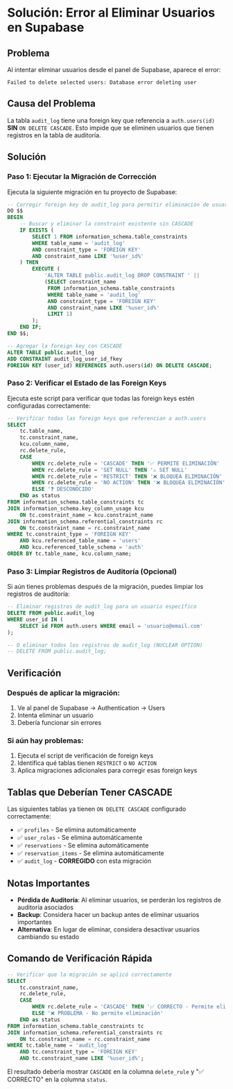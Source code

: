 # Solución: Error al Eliminar Usuarios en Supabase

## Problema
Al intentar eliminar usuarios desde el panel de Supabase, aparece el error:
```
Failed to delete selected users: Database error deleting user
```

## Causa del Problema
La tabla `audit_log` tiene una foreign key que referencia a `auth.users(id)` **SIN** `ON DELETE CASCADE`. Esto impide que se eliminen usuarios que tienen registros en la tabla de auditoría.

## Solución

### Paso 1: Ejecutar la Migración de Corrección
Ejecuta la siguiente migración en tu proyecto de Supabase:

```sql
-- Corregir foreign key de audit_log para permitir eliminación de usuarios
DO $$
BEGIN
    -- Buscar y eliminar la constraint existente sin CASCADE
    IF EXISTS (
        SELECT 1 FROM information_schema.table_constraints 
        WHERE table_name = 'audit_log' 
        AND constraint_type = 'FOREIGN KEY'
        AND constraint_name LIKE '%user_id%'
    ) THEN
        EXECUTE (
            'ALTER TABLE public.audit_log DROP CONSTRAINT ' || 
            (SELECT constraint_name 
             FROM information_schema.table_constraints 
             WHERE table_name = 'audit_log' 
             AND constraint_type = 'FOREIGN KEY'
             AND constraint_name LIKE '%user_id%'
             LIMIT 1)
        );
    END IF;
END $$;

-- Agregar la foreign key con CASCADE
ALTER TABLE public.audit_log 
ADD CONSTRAINT audit_log_user_id_fkey 
FOREIGN KEY (user_id) REFERENCES auth.users(id) ON DELETE CASCADE;
```

### Paso 2: Verificar el Estado de las Foreign Keys
Ejecuta este script para verificar que todas las foreign keys estén configuradas correctamente:

```sql
-- Verificar todas las foreign keys que referencian a auth.users
SELECT 
    tc.table_name,
    tc.constraint_name,
    kcu.column_name,
    rc.delete_rule,
    CASE 
        WHEN rc.delete_rule = 'CASCADE' THEN '✅ PERMITE ELIMINACIÓN'
        WHEN rc.delete_rule = 'SET NULL' THEN '⚠️ SET NULL'
        WHEN rc.delete_rule = 'RESTRICT' THEN '❌ BLOQUEA ELIMINACIÓN'
        WHEN rc.delete_rule = 'NO ACTION' THEN '❌ BLOQUEA ELIMINACIÓN'
        ELSE '❓ DESCONOCIDO'
    END as status
FROM information_schema.table_constraints tc
JOIN information_schema.key_column_usage kcu 
    ON tc.constraint_name = kcu.constraint_name
JOIN information_schema.referential_constraints rc 
    ON tc.constraint_name = rc.constraint_name
WHERE tc.constraint_type = 'FOREIGN KEY'
    AND kcu.referenced_table_name = 'users'
    AND kcu.referenced_table_schema = 'auth'
ORDER BY tc.table_name, kcu.column_name;
```

### Paso 3: Limpiar Registros de Auditoría (Opcional)
Si aún tienes problemas después de la migración, puedes limpiar los registros de auditoría:

```sql
-- Eliminar registros de audit_log para un usuario específico
DELETE FROM public.audit_log 
WHERE user_id IN (
    SELECT id FROM auth.users WHERE email = 'usuario@email.com'
);

-- O eliminar todos los registros de audit_log (NUCLEAR OPTION)
-- DELETE FROM public.audit_log;
```

## Verificación

### Después de aplicar la migración:
1. Ve al panel de Supabase → Authentication → Users
2. Intenta eliminar un usuario
3. Debería funcionar sin errores

### Si aún hay problemas:
1. Ejecuta el script de verificación de foreign keys
2. Identifica qué tablas tienen `RESTRICT` o `NO ACTION`
3. Aplica migraciones adicionales para corregir esas foreign keys

## Tablas que Deberían Tener CASCADE

Las siguientes tablas ya tienen `ON DELETE CASCADE` configurado correctamente:
- ✅ `profiles` - Se elimina automáticamente
- ✅ `user_roles` - Se elimina automáticamente  
- ✅ `reservations` - Se elimina automáticamente
- ✅ `reservation_items` - Se elimina automáticamente
- ✅ `audit_log` - **CORREGIDO** con esta migración

## Notas Importantes

- **Pérdida de Auditoría**: Al eliminar usuarios, se perderán los registros de auditoría asociados
- **Backup**: Considera hacer un backup antes de eliminar usuarios importantes
- **Alternativa**: En lugar de eliminar, considera desactivar usuarios cambiando su estado

## Comando de Verificación Rápida

```sql
-- Verificar que la migración se aplicó correctamente
SELECT 
    tc.constraint_name,
    rc.delete_rule,
    CASE 
        WHEN rc.delete_rule = 'CASCADE' THEN '✅ CORRECTO - Permite eliminación'
        ELSE '❌ PROBLEMA - No permite eliminación'
    END as status
FROM information_schema.table_constraints tc
JOIN information_schema.referential_constraints rc 
    ON tc.constraint_name = rc.constraint_name
WHERE tc.table_name = 'audit_log' 
    AND tc.constraint_type = 'FOREIGN KEY'
    AND tc.constraint_name LIKE '%user_id%';
```

El resultado debería mostrar `CASCADE` en la columna `delete_rule` y "✅ CORRECTO" en la columna `status`. 